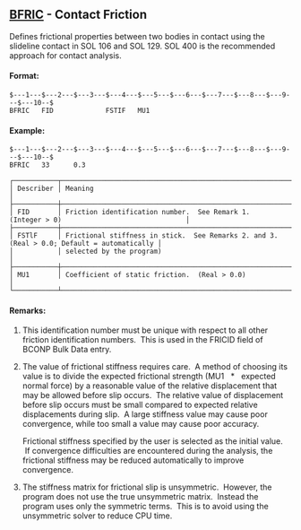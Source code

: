## [BFRlC](https://help.hexagonmi.com/bundle/MSC_Nastran_2022.4/page/Nastran_Combined_Book/qrg/bulkab/TOC.BFRlC.xhtml) - Contact Friction

Defines frictional properties between two bodies in contact using the slideline contact in SOL 106 and SOL 129. SOL 400 is the recommended approach for contact analysis.

#### Format:

```nastran
$---1---$---2---$---3---$---4---$---5---$---6---$---7---$---8---$---9---$---10--$
BFRIC   FID             FSTIF   MU1
```

#### Example:

```nastran
$---1---$---2---$---3---$---4---$---5---$---6---$---7---$---8---$---9---$---10--$
BFRIC   33      0.3
```

```text
┌───────────┬────────────────────────────────────────────────────────────────────────────────────────────┐
│ Describer │ Meaning                                                                                    │
├───────────┼────────────────────────────────────────────────────────────────────────────────────────────┤
│ FID       │ Friction identification number.  See Remark 1. (Integer > 0)                               │
├───────────┼────────────────────────────────────────────────────────────────────────────────────────────┤
│ FSTlF     │ Frictional stiffness in stick.  See Remarks 2. and 3. (Real > 0.0; Default = automatically │
│           │ selected by the program)                                                                   │
├───────────┼────────────────────────────────────────────────────────────────────────────────────────────┤
│ MU1       │ Coefficient of static friction.  (Real > 0.0)                                              │
└───────────┴────────────────────────────────────────────────────────────────────────────────────────────┘
```

#### Remarks:

1. This identification number must be unique with respect to all other friction identification numbers.  This is used in the FRICID field of BCONP Bulk Data entry.

2. The value of frictional stiffness requires care.  A method of choosing its value is to divide the expected frictional strength (MU1   *   expected normal force) by a reasonable value of the relative displacement that may be allowed before slip occurs.  The relative value of displacement before slip occurs must be small compared to expected relative displacements during slip.  A large stiffness value may cause poor convergence, while too small a value may cause poor accuracy.

     Frictional stiffness specified by the user is selected as the initial value.  If convergence difficulties are encountered during the analysis, the frictional stiffness may be reduced automatically to improve convergence.

3. The stiffness matrix for frictional slip is unsymmetric.  However, the program does not use the true unsymmetric matrix.  Instead the program uses only the symmetric terms.  This is to avoid using the unsymmetric solver to reduce CPU time.

